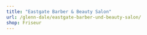 ```yaml
---
title: "Eastgate Barber & Beauty Salon"
url: /glenn-dale/eastgate-barber-und-beauty-salon/
shop: Friseur
---
```

